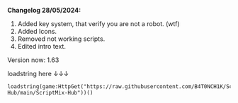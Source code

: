 **Changelog 28/05/2024:**
1. Added key system, that verify you are not a robot. (wtf)
2. Added Icons.
3. Removed not working scripts.
4. Edited intro text.

Version now: 1.63

loadstring here ↓↓↓

```
loadstring(game:HttpGet("https://raw.githubusercontent.com/B4T0NCH1K/ScriptMix-Hub/main/ScriptMix-Hub"))()
```

